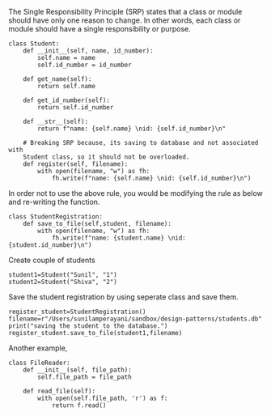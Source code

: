 The Single Responsibility Principle (SRP) states that a class or module should have only one reason to change. In other words, each class or module should have a single responsibility or purpose.

```
class Student:
    def __init__(self, name, id_number):
        self.name = name
        self.id_number = id_number

    def get_name(self):
        return self.name

    def get_id_number(self):
        return self.id_number

    def __str__(self):
        return f"name: {self.name} \nid: {self.id_number}\n"

    # Breaking SRP because, its saving to database and not associated with 
    Student class, so it should not be overloaded.
    def register(self, filename):
        with open(filename, "w") as fh:
            fh.write(f"name: {self.name} \nid: {self.id_number}\n")
```

In order not to use the above rule, you would be modifying the rule as below and re-writing the function. 

```
class StudentRegistration:
    def save_to_file(self,student, filename):
        with open(filename, "w") as fh:
            fh.write(f"name: {student.name} \nid: {student.id_number}\n")
```

Create couple of students

```
student1=Student("Sunil", "1")
student2=Student("Shiva", "2")
```

Save the student registration by using seperate class and save them.

```
register_student=StudentRegistration()
filename=r"/Users/sunilamperayani/sandbox/design-patterns/students.db"
print("saving the student to the database.")
register_student.save_to_file(student1,filename)
```

Another example, 

```
class FileReader:
    def __init__(self, file_path):
        self.file_path = file_path
    
    def read_file(self):
        with open(self.file_path, 'r') as f:
            return f.read()
```